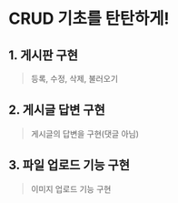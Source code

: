 # CRUD 기초를 탄탄하게!

## 1. 게시판 구현
> 등록, 수정, 삭제, 불러오기

## 2. 게시글 답변 구현
> 게시글의 답변을 구현(댓글 아님)

## 3. 파일 업로드 기능 구현
> 이미지 업로드 기능 구현